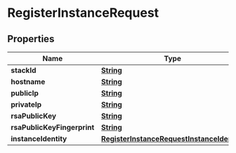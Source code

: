 

# RegisterInstanceRequest


## Properties

| Name | Type | Description | Notes |
|------------ | ------------- | ------------- | -------------|
|**stackId** | [**String**](String.md) |  |  |
|**hostname** | [**String**](String.md) |  |  [optional] |
|**publicIp** | [**String**](String.md) |  |  [optional] |
|**privateIp** | [**String**](String.md) |  |  [optional] |
|**rsaPublicKey** | [**String**](String.md) |  |  [optional] |
|**rsaPublicKeyFingerprint** | [**String**](String.md) |  |  [optional] |
|**instanceIdentity** | [**RegisterInstanceRequestInstanceIdentity**](RegisterInstanceRequestInstanceIdentity.md) |  |  [optional] |



